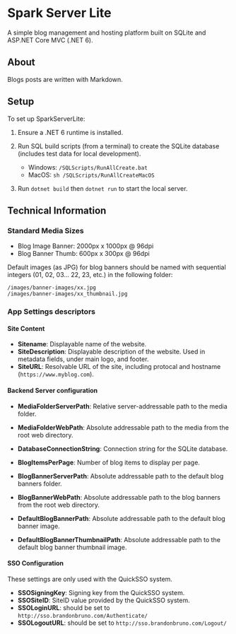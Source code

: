 # Spark Server Lite

A simple blog management and hosting platform built on SQLite and ASP.NET Core MVC (.NET 6).

## About

Blogs posts are written with Markdown.

## Setup

To set up SparkServerLite:

1) Ensure a .NET 6 runtime is installed.

2) Run SQL build scripts (from a terminal) to create the SQLite database (includes test data for local development).

   * Windows: `/SQLScripts/RunAllCreate.bat`
   * MacOS: `sh /SQLScripts/RunAllCreateMacOS`
	
3) Run `dotnet build` then `dotnet run` to start the local server.

## Technical Information

### Standard Media Sizes

* Blog Image Banner: 2000px x 1000px @ 96dpi
* Blog Banner Thumb: 600px x 300px @ 96dpi

Default images (as JPG) for blog banners should be named with sequential integers (01, 02, 03... 22, 23, etc.) in the following folder:

```
/images/banner-images/xx.jpg
/images/banner-images/xx_thumbnail.jpg
```

### App Settings descriptors

#### Site Content

* **Sitename**: Displayable name of the website.
* **SiteDescription**: Displayable description of the website. Used in metadata fields, under main logo, and footer.
* **SiteURL**: Resolvable URL of the site, including protocal and hostname (`https://www.myblog.com`).
 
#### Backend Server configuration

* **MediaFolderServerPath**: Relative server-addressable path to the media folder.
* **MediaFolderWebPath**: Absolute addressable path to the media from the root web directory.
* **DatabaseConnectionString**: Connection string for the SQLite database.
* **BlogItemsPerPage**: Number of blog items to display per page.
 

* **BlogBannerServerPath**: Absolute addressable path to the default blog banners folder.
* **BlogBannerWebPath**: Absolute addressable path to the blog banners from the root web directory.
* **DefaultBlogBannerPath**: Absolute addressable path to the default blog banner image.
* **DefaultBlogBannerThumbnailPath**: Absolute addressable path to the default blog banner thumbnail image.

#### SSO Configuration

These settings are only used with the QuickSSO system.

* **SSOSigningKey**: Signing key from the QuickSSO system.
* **SSOSiteID**: SiteID value provided by the QuickSSO system.
* **SSOLoginURL**: should be set to `http://sso.brandonbruno.com/Authenticate/`
* **SSOLogoutURL**: should be set to `http://sso.brandonbruno.com/Logout/`
